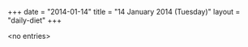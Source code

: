 +++
date = "2014-01-14"
title = "14 January 2014 (Tuesday)"
layout = "daily-diet"
+++

\<no entries\>